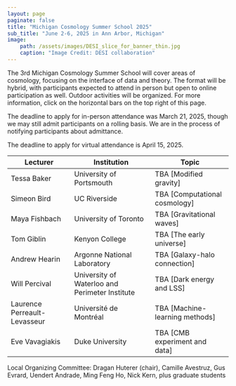 ```yaml
---
layout: page
paginate: false
title: "Michigan Cosmology Summer School 2025"
sub_title: "June 2-6, 2025 in Ann Arbor, Michigan"
image:
    path: /assets/images/DESI_slice_for_banner_thin.jpg
    caption: "Image Credit: DESI collaboration"
---
```


The 3rd Michigan Cosmology Summer School will cover areas of cosmology, focusing on the interface of data and theory. The format will be hybrid, with participants expected to attend in person but open to online participation as well. Outdoor activities will be organized. For more information, click on the horizontal bars on the top right of this page. 

The deadline to apply for in-person attendance was March 21, 2025, though we may still admit participants on a rolling basis. We are in the process of notifying participants about admittance.

The deadline to apply for virtual attendance is April 15, 2025.


|Lecturer           |Institution                                |Topic
|-----------------------|-------------------------------------------|------------------------------------
|Tessa Baker             |University of Portsmouth             |TBA [Modified gravity]
|Simeon Bird             |UC Riverside                         |TBA [Computational cosmology]
|Maya Fishbach           |University of Toronto                |TBA [Gravitational waves]
|Tom Giblin              |Kenyon College                       |TBA [The early universe]
|Andrew Hearin           |Argonne National Laboratory          |TBA [Galaxy-halo connection]
|Will Percival           |University of Waterloo and Perimeter Institute |TBA [Dark energy and LSS]
|Laurence Perreault-Levasseur         |Université de Montréal     |TBA [Machine-learning methods]
|Eve Vavagiakis          |Duke University                      |TBA [CMB experiment and data]



Local Organizing Committee: Dragan Huterer (chair), Camille Avestruz, Gus Evrard, Uendert Andrade, Ming Feng Ho, Nick Kern, plus graduate students

